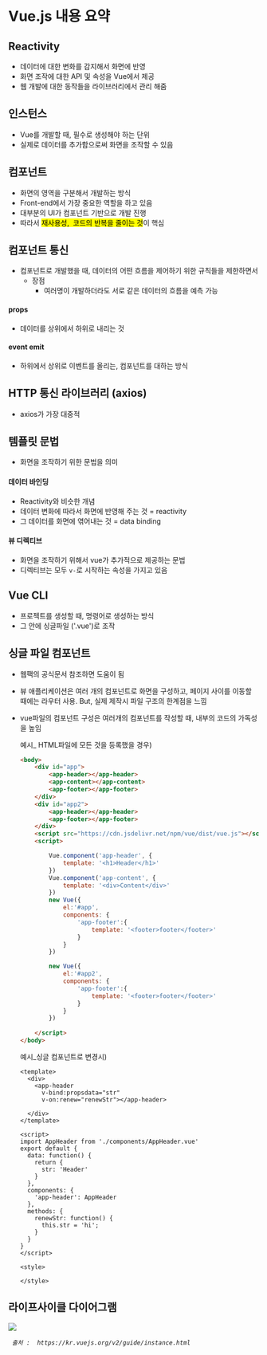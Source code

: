 # Vue.js 내용 요약

## Reactivity

- 데이터에 대한 변화를 감지해서 화면에 반영
- 화면 조작에 대한 API 및 속성을 Vue에서 제공
- 웹 개발에 대한 동작들을 라이브러리에서 관리 해줌

## 인스턴스

- Vue를 개발할 때, 필수로 생성해야 하는 단위
- 실제로 데이터를 추가함으로써 화면을 조작할 수 있음

## 컴포넌트

- 화면의 영역을 구분해서 개발하는 방식
- Front-end에서 가장 중요한 역할을 하고 있음
- 대부분의 UI가 컴포넌트 기반으로 개발 진행
- 따라서 <mark> 재사용성,  코드의 반복을 줄이는 것</mark>이 핵심

## 컴포넌트 통신

- 컴포넌트로 개발했을 때, 데이터의 어떤 흐름을 제어하기 위한 규칙들을 제한하면서
  - 장점
    - 여러명이 개발하더라도 서로 같은 데이터의 흐름을 예측 가능

#### props

- 데이터를 상위에서 하위로 내리는 것

#### event emit

- 하위에서 상위로 이벤트를 올리는, 컴포넌트를 대하는 방식

## HTTP 통신 라이브러리 (axios)

- axios가 가장 대중적

## 템플릿 문법

- 화면을 조작하기 위한 문법을 의미

#### 데이터 바인딩

- Reactivity와 비슷한 개념
- 데이터 변화에 따라서 화면에 반영해 주는 것 = reactivity
- 그 데이터를 화면에 엮어내는 것 = data binding

#### 뷰 디렉티브

- 화면을 조작하기 위해서 vue가 추가적으로 제공하는 문법
- 디렉티브는 모두 `v-`로 시작하는 속성을 가지고 있음

## Vue CLI

- 프로젝트를 생성할 때, 명령어로 생성하는 방식
- 그 안에 싱글파일 ('.vue')로 조작

## 싱글 파일 컴포넌트

- 웹팩의 공식문서 참조하면 도움이 됨

- 뷰 애플리케이션은 여러 개의 컴포넌트로 화면을 구성하고, 페이지 사이를 이동할 때에는 라우터 사용. But, 실제 제작시 파일 구조의 한계점을 느낌

- vue파일의 컴포넌트 구성은 여러개의 컴포넌트를 작성할 때, 내부의 코드의 가독성을 높임

  예시_ HTML파일에 모든 것을 등록했을 경우)

  ``` html
  <body>
      <div id="app">
          <app-header></app-header>
          <app-content></app-content>
          <app-footer></app-footer>
      </div>
      <div id="app2">
          <app-header></app-header>
          <app-footer></app-footer>
      </div>
      <script src="https://cdn.jsdelivr.net/npm/vue/dist/vue.js"></script>
      <script>
  
          Vue.component('app-header', {
              template: '<h1>Header</h1>'
          })
          Vue.component('app-content', {
              template: '<div>Content</div>'
          })
          new Vue({
              el:'#app',
              components: {
                  'app-footer':{
                      template: '<footer>footer</footer>'
                  }
              }
          })
  
          new Vue({
              el:'#app2',
              components: {
                  'app-footer':{
                      template: '<footer>footer</footer>'
                  }
              }
          })
          
      </script>
  </body>
  ```

  예시_싱글 컴포넌트로 변경시)

  ``` vue	
  <template>
    <div>
      <app-header 
        v-bind:propsdata="str" 
        v-on:renew="renewStr"></app-header>
  
    </div>
  </template>
  
  <script>
  import AppHeader from './components/AppHeader.vue'
  export default {
    data: function() {
      return {
        str: 'Header'
      }
    },
    components: {
      'app-header': AppHeader
    },
    methods: {
      renewStr: function() {
        this.str = 'hi';
      }
    }
  }
  </script>
  
  <style>
  
  </style>
  ```



## 라이프사이클 다이어그램

![](https://kr.vuejs.org/images/lifecycle.png)

​																												*` 출처 :  https://kr.vuejs.org/v2/guide/instance.html`*

